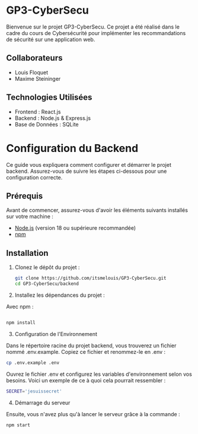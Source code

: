 # GP3-CyberSecu

Bienvenue sur le projet GP3-CyberSecu. Ce projet a été réalisé dans le cadre du cours de Cybersécurité pour implémenter les recommandations de sécurité sur une application web.

## Collaborateurs

- Louis Floquet
- Maxime Steininger

## Technologies Utilisées

- Frontend : React.js
- Backend : Node.js & Express.js
- Base de Données : SQLite

# Configuration du Backend

Ce guide vous expliquera comment configurer et démarrer le projet backend. Assurez-vous de suivre les étapes ci-dessous pour une configuration correcte.

## Prérequis

Avant de commencer, assurez-vous d'avoir les éléments suivants installés sur votre machine :

- [Node.js](https://nodejs.org/) (version 18 ou supérieure recommandée)
- [npm](https://www.npmjs.com/)

## Installation

1. Clonez le dépôt du projet :

   ```bash
   git clone https://github.com/itsmelouis/GP3-CyberSecu.git
   cd GP3-CyberSecu/backend
   ```
2. Installez les dépendances du projet :

Avec npm :

```bash

npm install
``` 

3. Configuration de l'Environnement

Dans le répertoire racine du projet backend, vous trouverez un fichier nommé .env.example. Copiez ce fichier et renommez-le en .env :

```bash
cp .env.example .env
```

Ouvrez le fichier .env et configurez les variables d'environnement selon vos besoins. Voici un exemple de ce à quoi cela pourrait ressembler :

```bash
SECRET='jesuissecret'
```

4. Démarrage du serveur

Ensuite, vous n'avez plus qu'à lancer le serveur grâce à la commande :

```bash
npm start
```

